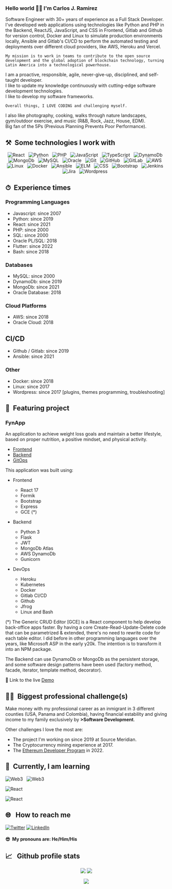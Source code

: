 ### Hello world 👋🏻 I'm <b>Carlos J. Ramirez</b>

Software Engineer with 30+ years of experience as a Full Stack Developer. I've developed web applications using technologies like Python and PHP in the Backend, ReactJS, JavaScript, and CSS in Frontend, Gitlab and Github for version control, Docker and Linux to simulate production environments locally, Ansible and Gitlab's CI/CD to perform the automated testing and deployments over different cloud providers, like AWS, Heroku and Vercel.

`My mission is to work in teams to contribute to the open source development and the global adoption of blockchain technology, turning Latin America into a technological powerhouse.`

I am a proactive, responsible, agile, never-give-up, disciplined, and self-taught developer.<br/>
I like to update my knowledge continuously with cutting-edge software development technologies.<br/>
I like to develop my software frameworks.

    Overall things, I LOVE CODING and challenging myself.

I also like photography, cooking, walks through nature landscapes, gym/outdoor exercise, and music (R&B, Rock, Jazz, House, EDM).<br/>
Big fan of the 5Ps (Previous Planning Prevents Poor Performance).

## ⚒️ &nbsp;Some technologies I work with

<p align="center">
  <img src="https://img.shields.io/badge/React-007ACC?style=for-the-badge&logo=react&logoColor=white" alt="React" />&nbsp;&nbsp;
  <img src="https://img.shields.io/badge/Phyton-yellow?style=for-the-badge&logo=python&logoColor=white" alt="Python" />&nbsp;&nbsp;
  <img src="https://img.shields.io/badge/PHP-005C84?style=for-the-badge&logo=php&logoColor=white" alt="PHP" />&nbsp;&nbsp;
  <img src="https://img.shields.io/badge/JavaScript-323330?style=for-the-badge&logo=javascript&logoColor=F7DF1E" alt="JavaScript" />&nbsp;&nbsp;
  <img src="https://img.shields.io/badge/TypeScript-007ACC?style=for-the-badge&logo=typescript&logoColor=white" alt="TypeScript" />&nbsp;&nbsp;
  <!--img src="https://img.shields.io/badge/Node.js-43853D?style=for-the-badge&logo=node.js&logoColor=white" alt="Node" />&nbsp;&nbsp; -->
  <img src="https://img.shields.io/badge/DynamoDb-0052CC?style=for-the-badge&logo=amazonaws&logoColor=white" alt="DynamoDb" />&nbsp;&nbsp;
  <img src="https://img.shields.io/badge/MongoDb-darkgreen?style=for-the-badge&logo=mongodb&logoColor=white" alt="MongoDb" />&nbsp;&nbsp;
  <img src="https://img.shields.io/badge/MySQL-005C84?style=for-the-badge&logo=mysql&logoColor=white" alt="MySQL" />&nbsp;&nbsp;
  <!--img src="https://img.shields.io/badge/PostgreSQL-316192?style=for-the-badge&logo=postgresql&logoColor=white" alt="PostgreSQL" />&nbsp;&nbsp; -->
  <img src="https://img.shields.io/badge/Oracle-F80000?style=for-the-badge&logo=Oracle&logoColor=white" alt="Oracle" />&nbsp;&nbsp;
  <img src="https://img.shields.io/badge/Git-F05032?style=for-the-badge&logo=git&logoColor=white" alt="Git" />&nbsp;&nbsp;
  <img src="https://img.shields.io/badge/github%20-%23000.svg?&style=for-the-badge&logo=github&logoColor=white" alt="GitHub" />&nbsp;&nbsp;
  <img src="https://img.shields.io/badge/GitLab-330F63?style=for-the-badge&logo=gitlab&logoColor=white" alt="GitLab" />&nbsp;&nbsp;  
  <img src="https://img.shields.io/badge/Amazon_AWS-FF9900?style=for-the-badge&logo=amazonaws&logoColor=white" alt="AWS" />&nbsp;&nbsp;
  <img src="https://img.shields.io/badge/Linux-FFDA33?style=for-the-badge&logo=linux&logoColor=black" alt="Linux" />&nbsp;&nbsp;
  <img src="https://img.shields.io/badge/Docker-2CA5E0?style=for-the-badge&logo=docker&logoColor=white" alt="Docker" />&nbsp;&nbsp;
  <img src="https://img.shields.io/badge/Ansible-grey?style=for-the-badge&logo=ansible&logoColor=white" alt="Ansible" />&nbsp;&nbsp;
  <!-- <img src="https://img.shields.io/badge/kubernetes-326ce5.svg?&style=for-the-badge&logo=kubernetes&logoColor=white" alt="Kubernetes" />&nbsp;&nbsp;   -->
  <!-- <img src="https://img.shields.io/badge/HTML5-E34F26?style=for-the-badge&logo=html5&logoColor=white" alt="HTML" />&nbsp;&nbsp; -->
  <img src="https://img.shields.io/badge/ELM-green?style=for-the-badge&logo=elm&logoColor=white" alt="ELM" />&nbsp;&nbsp;
  <img src="https://img.shields.io/badge/CSS3-1572B6?style=for-the-badge&logo=css3&logoColor=white" alt="CSS" />&nbsp;&nbsp;
  <img src="https://img.shields.io/badge/Bootstrap-563D7C?style=for-the-badge&logo=bootstrap&logoColor=white" alt="Bootstrap" />&nbsp;&nbsp;
  <img src="https://img.shields.io/badge/Jenkins-D24939?style=for-the-badge&logo=Jenkins&logoColor=white" alt="Jenkins" />&nbsp;&nbsp;
  <img src="https://img.shields.io/badge/Jira-0052CC?style=for-the-badge&logo=Jira&logoColor=white" alt="Jira" />&nbsp;&nbsp;
  <img src="https://img.shields.io/badge/Wordpress-blue?style=for-the-badge&logo=wordpress&logoColor=white" alt="Wordpress" />&nbsp;&nbsp;
</p>

## ⏱ &nbsp;Experience times

### Programming Languages

- Javascript: since 2007
- Python: since 2019
- React: since 2021
- PHP: since 2000
- SQL: since 2000
- Oracle PL/SQL: 2018
- Flutter: since 2022
- Bash: since 2018

### Databases

- MySQL: since 2000
- DynamoDb: since 2019
- MongoDb: since 2021
- Oracle Database: 2018

### Cloud Platforms

- AWS: since 2018
- Oracle Cloud: 2018

## CI/CD

- Github / Gitlab: since 2019
- Ansible: since 2021

### Other

- Docker: since 2018
- Linux: since 2017
- Wordpress: since 2017 [plugins, themes programming, troubleshooting]

## 🎯 &nbsp;Featuring project

### FynApp

An application to achieve weight loss goals and maintain a better lifestyle, based on proper nutrition, a positive mindset, and physical activity.

- [Frontend](https://github.com/tomkat-cr/fynapp_frontend)
- [Backend](https://github.com/tomkat-cr/fynapp_backend)
- [GitOps](https://github.com/tomkat-cr/fynapp_gitops)

This application was built using:

- Frontend
  - React 17
  - Formik
  - Bootstrap
  - Express
  - GCE (*)

- Backend
  - Python 3
  - Flask
  - JWT
  - MongoDb Atlas
  - AWS DynamoDb
  - Gunicorn

- DevOps
  - Heroku
  - Kubernetes
  - Docker
  - Gitlab CI/CD
  - Github
  - Jfrog
  - Linux and Bash

(*) The Generic CRUD Editor [GCE] is a React component to help develop back-office apps faster. By having a core Create-Read-Update-Delete code that can be parametrized & extended, there's no need to rewrite code for each table editor. I did before in other programming languages over the years, like Microsoft ASP in the early y20k. The intention is to transform it into an NPM package.

The Backend can use DynamoDb or MongoDb as the persistent storage, and some software design patterns have been used (factory method, facade, iterator, template method, decorator).

🔗 Link to the live [Demo](https://app.fynapp.com/)

<!--
Credentials

Admin  
Usename: admin  
Password: 12345678
User  
Usename: foo  
Password: bar
-->

## 💪🏻 &nbsp;Biggest professional challenge(s)

Make money with my professional career as an inmigrant in 3 different counties (USA, Panama and Colombia), having financial estability and giving income to my family exclusively by <b>>Software Development</b>.

Other challenges I love the most are:
- The project I'm working on since 2019 at Source Meridian.
- The Cryptocurrency mining experience at 2017.
- The [Ethereum Developer Program](https://www.platzi.com/eth/) in 2022.

## 📓 &nbsp;Currently, I am learning

<img src="https://img.shields.io/badge/Web3-005C84?style=for-the-badge&logo=ethereum&logoColor=white" alt="Web3" />&nbsp;&nbsp;
<img src="https://img.shields.io/badge/Solidity-005C84?style=for-the-badge&logo=solidity&logoColor=white" alt="Web3" />&nbsp;&nbsp;

<img src="https://img.shields.io/badge/React-007ACC?style=for-the-badge&logo=react&logoColor=white" alt="React" />&nbsp;&nbsp;

<img src="https://img.shields.io/badge/Flutter-grey?style=for-the-badge&logo=flutter&logoColor=white" alt="React" />&nbsp;&nbsp;

## 🌐 &nbsp;&nbsp;How to reach me

<a href="https://twitter.com/tomkat_cr"><img src="https://img.shields.io/badge/Twitter-1DA1F2?style=for-the-badge&logo=twitter&logoColor=white" alt="Twitter" /></a>
<a href="https://www.linkedin.com/in/carlosjramirez"><img src="https://img.shields.io/badge/LinkedIn-0077B5?style=for-the-badge&logo=linkedin&logoColor=white" alt="LinkedIn" /></a>

#### 😎 &nbsp;My pronouns are: He/Him/His

## 📈 &nbsp;&nbsp;Github profile stats

<p align="center">
  <img align="" src="https://github-readme-stats.vercel.app/api/top-langs/?username=tomkat-cr&layout=compact&theme=chartreuse-light" />
  <img align="" src="https://github-readme-stats.vercel.app/api?username=tomkat-cr&repo=github-readme-stats&theme=chartreuse-light&show_icons=true" />
</p>
<p align="center">
  <img align="" src="https://visitor-badge.laobi.icu/badge?page_id=tomkat-cr.tomkat-cr" />
</p>

<!--
**tomkat-cr/tomkat-cr** is a ✨ _special_ ✨ repository because its `README.md` (this file) appears on your GitHub profile.

Here are some ideas to get you started:

- 🔭 I’m currently working on ...
- 🌱 I’m currently learning ...
- 👯 I’m looking to collaborate on ...
- 🤔 I’m looking for help with ...
- 💬 Ask me about ...
- 📫 How to reach me: ...
- 😄 Pronouns: ...
- ⚡ Fun fact: ...
-->
